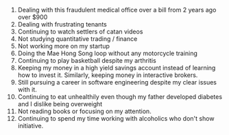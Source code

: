 
1. Dealing with this fraudulent medical office over a bill from 2 years ago over $900
2. Dealing with frustrating tenants
3. Continuing to watch settlers of catan videos
4. Not studying quantitative trading / finance
5. Not working more on my startup
6. Doing the Mae Hong Song loop without any motorcycle training
7. Continuing to play basketball despite my arthritis
8. Keeping my money in a high yield savings account instead of learning how to invest it.  Similarly, keeping money in interactive brokers.  
9. Still pursuing a career in software engineering despite my clear issues with it.  
10. Continuing to eat unhealthily even though my father developed diabetes and I dislike being overweight
11. Not reading books or focusing on my attention.  
12. Continuing to spend my time working with alcoholics who don't show initiative. 